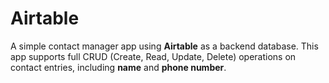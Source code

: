 # Airtable
A simple contact manager app using **Airtable** as a backend database. This app supports full CRUD (Create, Read, Update, Delete) operations on contact entries, including **name** and **phone number**.
